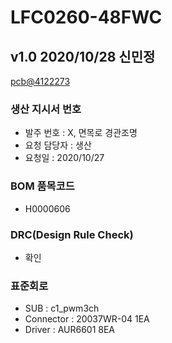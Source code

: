 # LFC0260-48FWC

## v1.0 2020/10/28 신민정
[pcb@4122273](https://github.com/enthusapp/pcb/commit/41222733c5d85b13a68bc45efa875f9215775fb8)

### 생산 지시서 번호
* 발주 번호 : X, 면목로 경관조명
* 요청 담당자 : 생산
* 요청일 : 2020/10/27

###  BOM 품목코드
* H0000606

### DRC(Design Rule Check)
* 확인

### 표준회로
* SUB : c1_pwm3ch
* Connector : 20037WR-04 1EA
* Driver : AUR6601 8EA